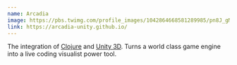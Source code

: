 ```yaml
---
name: Arcadia
image: https://pbs.twimg.com/profile_images/1042864668581289985/pn8J_gMx_400x400.jpg
link: https://arcadia-unity.github.io/
---
```


The integration of [Clojure](https://clojure.org/) and [Unity 3D](https://unity3d.com/). Turns a world class game engine into a live coding visualist power tool.
